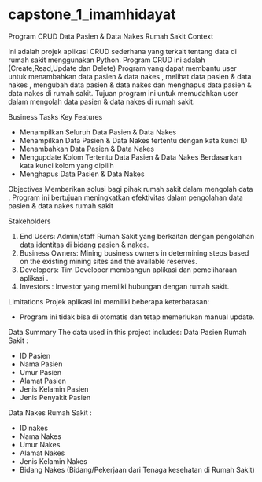 # capstone_1_imamhidayat
Program CRUD Data Pasien & Data Nakes Rumah Sakit
Context
 
Ini adalah projek aplikasi CRUD sederhana yang terkait tentang data di rumah sakit menggunakan Python. Program CRUD ini adalah (Create,Read,Update dan Delete) Program yang dapat membantu user untuk menambahkan data pasien & data nakes , melihat data pasien & data nakes , mengubah data pasien & data nakes dan menghapus data pasien & data nakes di rumah sakit. Tujuan program ini untuk memudahkan user dalam mengolah data pasien & data nakes di rumah sakit.
 
Business Tasks
Key Features
- Menampilkan Seluruh Data Pasien & Data Nakes
- Menampilkan Data Pasien & Data Nakes tertentu dengan kata kunci ID
- Menambahkan Data Pasien & Data Nakes
- Mengupdate Kolom Tertentu Data Pasien & Data Nakes Berdasarkan kata kunci kolom yang dipilih
- Menghapus Data Pasien & Data Nakes  

Objectives
Memberikan solusi bagi pihak rumah sakit dalam mengolah data .
Program ini bertujuan meningkatkan efektivitas dalam pengolahan data pasien & data nakes rumah sakit
 
Stakeholders
1. End Users: Admin/staff Rumah Sakit yang berkaitan dengan pengolahan data identitas di bidang pasien & nakes.
2. Business Owners: Mining business owners in determining steps based on the existing mining sites and the available reserves.
3. Developers: Tim Developer membangun aplikasi dan pemeliharaan aplikasi .
4. Investors : Investor yang memilki hubungan dengan rumah sakit.
 
Limitations
Projek aplikasi ini memiliki beberapa keterbatasan:
- Program ini tidak bisa di otomatis dan tetap memerlukan manual update.
 
Data Summary
The data used in this project includes:
Data Pasien Rumah Sakit :
- ID Pasien
- Nama Pasien
- Umur Pasien
- Alamat Pasien
- Jenis Kelamin Pasien
- Jenis Penyakit Pasien

Data Nakes Rumah Sakit :
- ID nakes
- Nama Nakes
- Umur Nakes
- Alamat Nakes
- Jenis Kelamin Nakes
- Bidang Nakes (Bidang/Pekerjaan dari Tenaga kesehatan di Rumah Sakit) 
